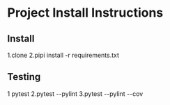 # Project Install Instructions
## Install

1.clone
2.pipi install -r requirements.txt

## Testing

1 pytest
2.pytest --pylint
3.pytest --pylint --cov

